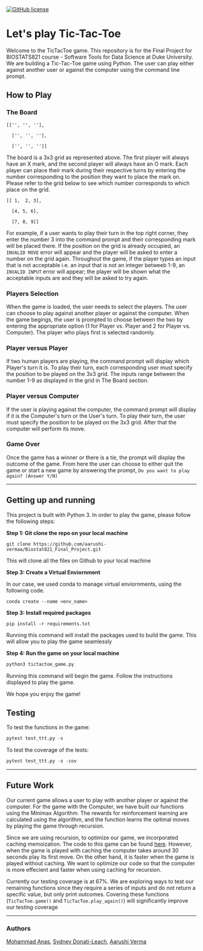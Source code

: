 [![GitHub license](https://img.shields.io/github/license/aarushi-vermaa/Biostat821_Final_Project)](https://github.com/aarushi-vermaa/Biostat821_Final_Project/blob/main/LICENSE)

# Let's play Tic-Tac-Toe

Welcome to the TicTacToe game. This repository is for the Final Project for BIOSTATS821 course - Software Tools for Data Science at Duke University.
We are building a Tic-Tac-Toe game using Python. The user can play either against another user or against the computer using the command line prompt.

## How to Play

### The Board

```text
[['', '', ''],

  ['', '', ''],
  
  ['', '', '']]
```

The board is a 3x3 grid as represented above. The first player will always have an X mark, and the second player will always have an O mark. Each player can place their mark during their respective turns by entering the number corresponding to the position they want to place the mark on. Please refer to the grid below to see which number corresponds to which place on the grid.

```text
[[ 1,  2, 3],

  [4, 5, 6],
  
  [7, 8, 9]]
```

For example, if a user wants to play their turn in the top right corner, they enter the number 3 into the command prompt and their corresponding mark will be placed there. If the position on the grid is already occupied, an `INVALID MOVE` error will appear and the player will be asked to enter a number on the grid again. Throughout the game, if the player types an input that is not acceptable i.e. an input that is not an integer betweeb 1-9, an `INVALID INPUT` error will appear; the player will be shown what the acceptable inputs are and they will be asked to try again.

### Players Selection

When the game is loaded, the user needs to select the players. The user can choose to play against another player or against the computer.
When the game begings, the user is prompted to choose between the two by entering the appropriate option (1 for Player vs. Player and 2 for Player vs. Computer). The player who plays first is selected randomly.

### Player versus Player

If two human players are playing, the command prompt will display which Player's turn it is. To play their turn, each corresponding user must specify the position to be played on the 3x3 grid. The inputs range between the number 1-9 as displayed in the grid in The Board section.

### Player versus Computer

If the user is playing against the computer, the command prompt will display if it is the Computer's turn or the User's turn. To play their turn, the user must specify the position to be played on the 3x3 grid. After that the computer will perform its move.

### Game Over

Once the game has a winner or there is a tie, the prompt will display the outcome of the game. From here the user can choose to either quit the game or start a new game by answering the prompt,
`Do you want to play again? (Answer Y/N)`

----

## Getting up and running

This project is built with Python 3. In order to play the game, please follow the following steps:

**Step 1: Git clone the repo on your local machine**

```text
git clone https://github.com/aarushi-vermaa/Biostat821_Final_Project.git
```

This will clone all the files on Github to your local machine

**Step 3: Create a Virtual Enviornment**

In our case, we used conda to manage virtual enviornments, using the following code.

```text
conda create --name <env_name>
```

**Step 3: Install required packages**

```text
pip install -r requirements.txt
```

Running this command will install the packages used to build the game. This will allow you to play the game seamlessly

**Step 4: Run the game on your local machine**

```python
python3 tictactoe_game.py
```

Running this command will begin the game. Follow the instructions displayed to play the game.

We hope you enjoy the game!

## Testing

To test the functions in the game:

```python
pytest test_ttt.py -s
```

To test the coverage of the tests:

```python
pytest test_ttt.py -s -cov
```

----

## Future Work

Our current game allows a user to play with another player or against the computer. For the game with the Computer, we have built our functions using the Minimax Algorithm. The rewards for reinforcement learning are calculated using the algorithm, and the function learns the optimal moves by playing the game through recursion. 

Since we are using recursion, to optimize our game, we incorporated caching memoization. The code to this game can be found [here](https://github.com/aarushi-vermaa/Biostat821_Final_Project/blob/WIP/tictactoe_cache.py). However, when the game is played with caching the computer takes around 30 seconds play its first move. On the other hand, it is faster when the game is played without caching. We want to optimize our code so that the computer is more effecient and faster when using caching for recursion. 

Currently our testing coverage is at 67%. We are exploring ways to test our remaining functions since they require a series of inputs and do not return a specific value, but only print outcomes. Covering these functions (`TicTacToe.game()` and `TicTacToe.play_again()`) will significantly improve our testing coverage

----

### Authors

[Mohammad Anas](https://github.com/anas14680), [Sydney Donati-Leach](https://github.com/sdonatileach), [Aarushi Verma](https://github.com/aarushi-vermaa)
